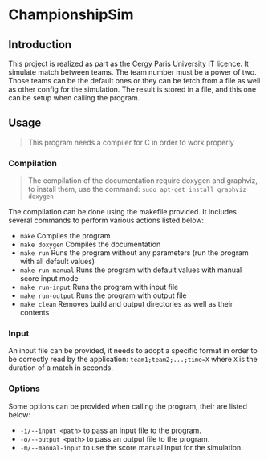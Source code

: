 # ChampionshipSim

## Introduction

This project is realized as part as the Cergy Paris University IT licence. It simulate match between teams. The team number must be a power of two. Those teams can be the default ones or they can be fetch from a file as well as other config for the simulation. The result is stored in a file, and this one can be setup when calling the program.

## Usage

> This program needs a compiler for C in order to work properly

### Compilation

> The compilation of the documentation require doxygen and graphviz, to install them, use the command:
> `sudo apt-get install graphviz doxygen`

The compilation can be done using the makefile provided. It includes several commands to perform various actions listed below:

- `make` Compiles the program
- `make doxygen` Compiles the documentation
- `make run` Runs the program without any parameters (run the program with all default values)
- `make run-manual` Runs the program with default values with manual score input mode
- `make run-input` Runs the program with input file
- `make run-output` Runs the program with output file
- `make clean` Removes build and output directories as well as their contents

### Input

An input file can be provided, it needs to adopt a specific format in order to be correctly read by the application: `team1;team2;...;time=X` where `X` is the duration of a match in seconds.

### Options

Some options can be provided when calling the program, their are listed below:

- `-i/--input <path>` to pass an input file to the program.
- `-o/--output <path>` to pass an output file to the program.
- `-m/--manual-input` to use the score manual input for the simulation.